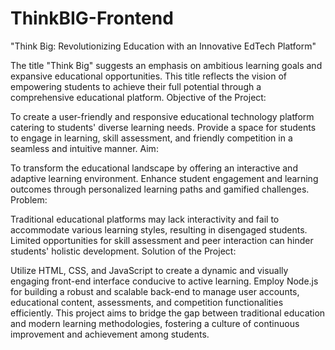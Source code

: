 # ThinkBIG-Frontend
"Think Big: Revolutionizing Education with an Innovative EdTech Platform"

The title "Think Big" suggests an emphasis on ambitious learning goals and expansive educational opportunities.
This title reflects the vision of empowering students to achieve their full potential through a comprehensive educational platform.
Objective of the Project:

To create a user-friendly and responsive educational technology platform catering to students' diverse learning needs.
Provide a space for students to engage in learning, skill assessment, and friendly competition in a seamless and intuitive manner.
Aim:

To transform the educational landscape by offering an interactive and adaptive learning environment.
Enhance student engagement and learning outcomes through personalized learning paths and gamified challenges.
Problem:

Traditional educational platforms may lack interactivity and fail to accommodate various learning styles, resulting in disengaged students.
Limited opportunities for skill assessment and peer interaction can hinder students' holistic development.
Solution of the Project:

Utilize HTML, CSS, and JavaScript to create a dynamic and visually engaging front-end interface conducive to active learning.
Employ Node.js for building a robust and scalable back-end to manage user accounts, educational content, assessments, and competition functionalities efficiently.
This project aims to bridge the gap between traditional education and modern learning methodologies, fostering a culture of continuous improvement and achievement among students.
